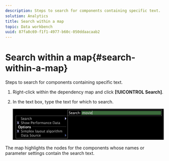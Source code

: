 ```yaml
---
description: Steps to search for components containing specific text.
solution: Analytics
title: Search within a map
topic: Data workbench
uuid: 87fa8c69-f1f1-4977-b60c-050ddaacaab2
---
```


# Search within a map{#search-within-a-map}

Steps to search for components containing specific text.

1. Right-click within the dependency map and click **[!UICONTROL Search]**.
1. In the text box, type the text for which to search.

   ![Step Info](assets/vis_DependencyMap_Search.png)

The map highlights the nodes for the components whose names or parameter settings contain the search text. 
